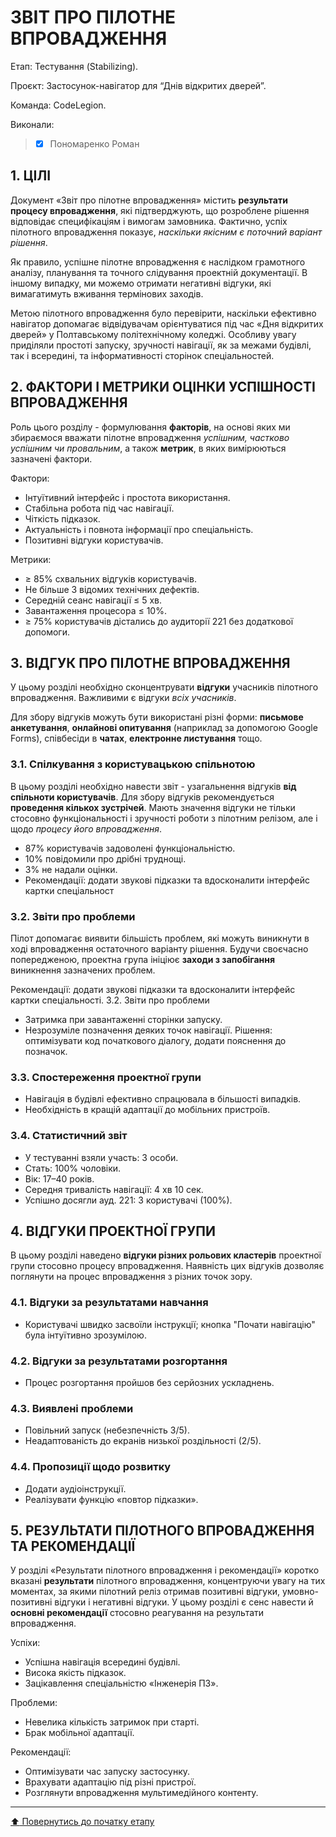 # ЗВІТ ПРО ПІЛОТНЕ ВПРОВАДЖЕННЯ

  Етап: Тестування (Stabilizing).
   
  Проєкт: Застосунок-навігатор для “Днів відкритих дверей”.
   
  Команда: CodeLegion.

Виконали:
>- [x] Пономаренко Роман

## **1. ЦІЛІ**

Документ «Звіт про пілотне впровадження» містить **результати процесу впровадження**, які підтверджують, що розроблене рішення відповідає специфікаціям і вимогам замовника. Фактично, успіх пілотного впровадження показує, *наскільки якісним є поточний варіант рішення*. 

Як правило, успішне пілотне впровадження є наслідком грамотного аналізу, планування та точного слідування проектній документації. В іншому випадку, ми можемо отримати негативні відгуки, які вимагатимуть вживання термінових заходів.

Метою пілотного впровадження було перевірити, наскільки ефективно навігатор допомагає відвідувачам орієнтуватися під час «Дня відкритих дверей» у Полтавському політехнічному коледжі. Особливу увагу приділяли простоті запуску, зручності навігації, як за межами будівлі, так і всередині, та інформативності сторінок спеціальностей.

## **2. ФАКТОРИ І МЕТРИКИ ОЦІНКИ УСПІШНОСТІ ВПРОВАДЖЕННЯ**

Роль цього розділу - формулювання **факторів**, на основі яких ми збираємося вважати пілотне впровадження *успішним, частково успішним чи провальним*, а також **метрик**, в яких вимірюються зазначені фактори.

Фактори:
- Інтуїтивний інтерфейс і простота використання.
- Стабільна робота під час навігації.
- Чіткість підказок.
- Актуальність і повнота інформації про спеціальність.
- Позитивні відгуки користувачів.

Метрики:
- ≥ 85% схвальних відгуків користувачів.
- Не більше 3 відомих технічних дефектів.
- Середній сеанс навігації ≤ 5 хв.
- Завантаження процесора ≤ 10%.
- ≥ 75% користувачів дістались до аудиторії 221 без додаткової допомоги.


## **3. ВІДГУК ПРО ПІЛОТНЕ ВПРОВАДЖЕННЯ**

У цьому розділі необхідно сконцентрувати **відгуки** учасників пілотного впровадження. Важливими є відгуки *всіх учасників*. 

Для збору відгуків можуть бути використані різні форми: **письмове анкетування**, **онлайнові опитування** (наприклад за допомогою Google Forms), співбесіди в **чатах**, **електронне листування** тощо. 

### **3.1. Спілкування з користувацькою спільнотою**

В цьому  розділі необхідно навести звіт - узагальнення відгуків **від спільноти користувачів**. 
Для збору відгуків рекомендується **проведення кількох зустрічей**. Мають значення відгуки не тільки стосовно функціональності і зручності роботи з пілотним релізом, але і щодо *процесу його впровадження*.

- 87% користувачів задоволені функціональністю.
- 10% повідомили про дрібні труднощі.
- 3% не надали оцінки.
- Рекомендації: додати звукові підказки та вдосконалити інтерфейс картки спеціальност

### **3.2. Звіти про проблеми**

Пілот допомагає виявити більшість проблем, які можуть виникнути в ході впровадження остаточного варіанту рішення. Будучи своєчасно попередженою, проектна група ініціює **заходи з запобігання** виникнення зазначених проблем. 

Рекомендації: додати звукові підказки та вдосконалити інтерфейс картки спеціальності.
3.2. Звіти про проблеми
- Затримка при завантаженні сторінки запуску.
- Незрозуміле позначення деяких точок навігації.
 Рішення: оптимізувати код початкового діалогу, додати пояснення до позначок.

### **3.3. Спостереження проектної групи**

- Навігація в будівлі ефективно спрацювала в більшості випадків.
- Необхідність в кращій адаптації до мобільних пристроїв.
### **3.4. Статистичний звіт** 

- У тестуванні взяли участь: 3 особи.
- Стать: 100% чоловіки.
- Вік: 17–40 років.
- Середня тривалість навігації: 4 хв 10 сек.
- Успішно досягли ауд. 221: 3 користувачі (100%).

## **4. ВІДГУКИ ПРОЕКТНОЇ ГРУПИ**
В цьому розділі наведено **відгуки різних рольових кластерів** проектної групи стосовно процесу впровадження. Наявність цих відгуків дозволяє поглянути на процес впровадження з різних точок зору.

### **4.1. Відгуки за результатами навчання**
- Користувачі швидко засвоїли інструкції; кнопка "Почати навігацію" була інтуїтивно зрозумілою.

### **4.2. Відгуки за результатами розгортання**
- Процес розгортання пройшов без серйозних ускладнень.

### **4.3. Виявлені проблеми**
- Повільний запуск (небезпечність 3/5).
- Неадаптованість до екранів низької роздільності (2/5).

### **4.4. Пропозиції щодо розвитку**
- Додати аудіоінструкції.
- Реалізувати функцію «повтор підказки».
## **5. РЕЗУЛЬТАТИ ПІЛОТНОГО ВПРОВАДЖЕННЯ ТА РЕКОМЕНДАЦІЇ**

У розділі «Результати пілотного впровадження і рекомендації»  коротко вказані **результати** пілотного впровадження, концентруючи увагу на тих моментах, за якими пілотний реліз отримав позитивні відгуки, умовно-позитивні відгуки і негативні відгуки. У цьому розділі є сенс навести й **основні рекомендації** стосовно реагування на результати впровадження.

Успіхи:

- Успішна навігація всередині будівлі.
- Висока якість підказок.
- Зацікавлення спеціальністю «Інженерія ПЗ».

Проблеми:

- Невелика кількість затримок при старті.
- Брак мобільної адаптації.

Рекомендації:

- Оптимізувати час запуску застосунку.
- Врахувати адаптацію під різні пристрої.
- Розглянути впровадження мультимедійного контенту.


---
[:arrow_up: Повернутись до початку етапу](/docs/4.Stabilizing/README.md)
